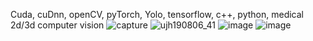 Cuda, cuDnn, openCV, pyTorch, Yolo, tensorflow, c++, python, medical 2d/3d computer vision
![capture](https://github.com/nayoungkim0920/SMART_AI_FARM/assets/165350110/556eb339-b9cf-4437-9f9e-9643af38d3de)
![ujh190806_41](https://github.com/nayoungkim0920/SMART_AI_FARM/assets/165350110/c3c34ee7-0a86-4d61-b12e-38d8da7263a0)
![image](https://github.com/nayoungkim0920/SMART_AI_FARM/assets/165350110/739466fc-7707-4c74-9899-72da57001e84)
![image](https://github.com/nayoungkim0920/SMART_AI_FARM/assets/165350110/41ddf51d-9df7-4494-bd15-5841ee916037)
